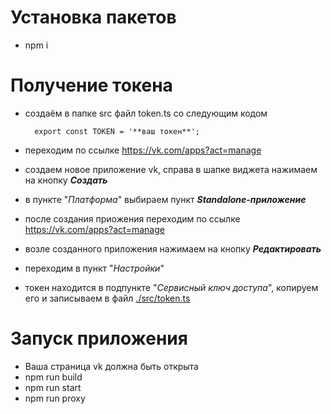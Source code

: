 # Установка пакетов

- npm i

# Получение токена

- создаём в папке src файл token.ts со следующим кодом

  ```
    export const TOKEN = '**ваш токен**';
  ```

- переходим по ссылке https://vk.com/apps?act=manage
- создаем новое приложение vk, справа в шапке виджета нажимаем на кнопку **_Создать_**
- в пункте "_Платформа_" выбираем пункт **_Standalone-приложение_**
- после создания приожения переходим по ссылке https://vk.com/apps?act=manage
- возле созданного приложения нажимаем на кнопку **_Редактировать_**
- переходим в пункт "_Настройки_"
- токен находится в подпункте "_Сервисный ключ доступа_", копируем его и записываем в файл [./src/token.ts](./src/token.ts)

# Запуск приложения

- Ваша страница vk должна быть открыта
- npm run build
- npm run start
- npm run proxy
